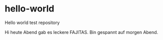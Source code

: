 # hello-world
Hello world test repository

Hi
heute Abend gab es leckere FAJITAS.
Bin gespannt auf morgen Abend.

